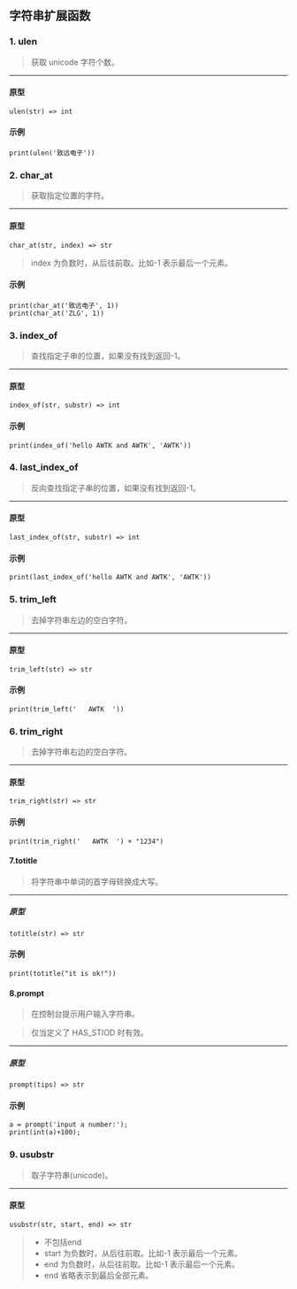 ## 字符串扩展函数

### 1. ulen

> 获取 unicode 字符个数。
----------------------------

#### 原型

```
ulen(str) => int
```

#### 示例

```
print(ulen('致远电子'))
```

### 2. char\_at

> 获取指定位置的字符。
----------------------------

#### 原型

```
char_at(str, index) => str
```

> index 为负数时，从后往前取。比如-1 表示最后一个元素。

#### 示例

```
print(char_at('致远电子', 1))
print(char_at('ZLG', 1))
```

### 3. index\_of

> 查找指定子串的位置，如果没有找到返回-1。
----------------------------

#### 原型

```
index_of(str, substr) => int
```

#### 示例

```
print(index_of('hello AWTK and AWTK', 'AWTK'))
```

### 4. last\_index\_of

> 反向查找指定子串的位置，如果没有找到返回-1。
----------------------------

#### 原型

```
last_index_of(str, substr) => int
```

#### 示例

```
print(last_index_of('hello AWTK and AWTK', 'AWTK'))
```

### 5. trim\_left

> 去掉字符串左边的空白字符。
----------------------------

#### 原型

```
trim_left(str) => str
```

#### 示例

```
print(trim_left('   AWTK  '))
```

### 6. trim\_right

> 去掉字符串右边的空白字符。
----------------------------

#### 原型

```
trim_right(str) => str
```

#### 示例

```
print(trim_right('   AWTK  ') + "1234")
```

#### 7.totitle

> 将字符串中单词的首字母转换成大写。

----------------------------

##### 原型

```
totitle(str) => str
```

#### 示例

```
print(totitle("it is ok!"))
```

#### 8.prompt

> 在控制台提示用户输入字符串。

> 仅当定义了 HAS\_STIOD 时有效。
----------------------------

##### 原型

```
prompt(tips) => str
```

#### 示例

```
a = prompt('input a number:');
print(int(a)+100);
```

### 9. usubstr

> 取子字符串(unicode)。
----------------------------

#### 原型

```
usubstr(str, start, end) => str
```

> * 不包括end
> * start 为负数时，从后往前取。比如-1 表示最后一个元素。
> * end 为负数时，从后往前取。比如-1 表示最后一个元素。
> * end 省略表示到最后全部元素。


